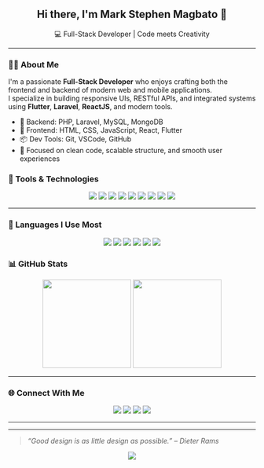 <!-- Banner (Centered) -->
<h2 align="center">Hi there, I'm <strong>Mark Stephen Magbato</strong> 👋</h2>
<p align="center">💻 Full-Stack Developer | Code meets Creativity</p>

---

### 🧑‍💻 About Me

I'm a passionate **Full-Stack Developer** who enjoys crafting both the frontend and backend of modern web and mobile applications.  
I specialize in building responsive UIs, RESTful APIs, and integrated systems using **Flutter**, **Laravel**, **ReactJS**, and modern tools.

- 🔧 Backend: PHP, Laravel, MySQL, MongoDB  
- 🎯 Frontend: HTML, CSS, JavaScript, React, Flutter  
- 📦 Dev Tools: Git, VSCode, GitHub  
- 🚀 Focused on clean code, scalable structure, and smooth user experiences


### 🎯 Tools & Technologies

<p align="center">
  <img src="https://img.shields.io/badge/VS%20Code-007ACC?style=for-the-badge&logo=visual-studio-code&logoColor=white"/>
  <img src="https://img.shields.io/badge/Git-F05032?style=for-the-badge&logo=git&logoColor=white"/>
  <img src="https://img.shields.io/badge/GitHub-181717?style=for-the-badge&logo=github&logoColor=white"/>
  <img src="https://img.shields.io/badge/Figma-F24E1E?style=for-the-badge&logo=figma&logoColor=white"/>
  <img src="https://img.shields.io/badge/Flutter-02569B?style=for-the-badge&logo=flutter&logoColor=white"/>
  <img src="https://img.shields.io/badge/Laravel-FF2D20?style=for-the-badge&logo=laravel&logoColor=white"/>
  <img src="https://img.shields.io/badge/React-61DAFB?style=for-the-badge&logo=react&logoColor=black"/>
  <img src="https://img.shields.io/badge/MongoDB-47A248?style=for-the-badge&logo=mongodb&logoColor=white"/>
  <img src="https://img.shields.io/badge/MySQL-4479A1?style=for-the-badge&logo=mysql&logoColor=white"/>
</p>

---

### 💬 Languages I Use Most

<p align="center">
  <img src="https://img.shields.io/badge/PHP-777BB4?style=for-the-badge&logo=php&logoColor=white"/>
  <img src="https://img.shields.io/badge/JavaScript-F7DF1E?style=for-the-badge&logo=javascript&logoColor=black"/>
  <img src="https://img.shields.io/badge/C%23-239120?style=for-the-badge&logo=c-sharp&logoColor=white"/>
  <img src="https://img.shields.io/badge/Dart-0175C2?style=for-the-badge&logo=dart&logoColor=white"/>
  <img src="https://img.shields.io/badge/HTML5-E34F26?style=for-the-badge&logo=html5&logoColor=white"/>
  <img src="https://img.shields.io/badge/CSS3-1572B6?style=for-the-badge&logo=css3&logoColor=white"/>
</p>



### 📊 GitHub Stats

<p align="center">
  <img src="https://github-readme-stats.vercel.app/api?username=markgwapo123&show_icons=true&theme=tokyonight&count_private=true" height="180"/>
  <img src="https://github-readme-stats.vercel.app/api/top-langs/?username=markgwapo123&layout=compact&theme=tokyonight" height="180"/>
</p>

---

### 🌐 Connect With Me

<p align="center">
  <a href="https://www.facebook.com/profile.php?id=100069621023186"><img src="https://img.shields.io/badge/📘%20Facebook-1877F2?style=for-the-badge&logo=facebook&logoColor=white"/></a>
  <a href="https://www.instagram.com/macc_oyz/"><img src="https://img.shields.io/badge/📷%20Instagram-E4405F?style=for-the-badge&logo=instagram&logoColor=white"/></a>
  <a href="https://t.me/yourusername"><img src="https://img.shields.io/badge/✈️%20Telegram-2CA5E0?style=for-the-badge&logo=telegram&logoColor=white"/></a>
  <a href="mailto:your.email@gmail.com"><img src="https://img.shields.io/badge/📧%20Gmail-D14836?style=for-the-badge&logo=gmail&logoColor=white"/></a>
</p>

---


---

> _“Good design is as little design as possible.” – Dieter Rams_

<p align="center">
  <img src="https://capsule-render.vercel.app/api?type=waving&color=0:ffb6c1,100:87cefa&height=120&section=footer"/>
</p>
